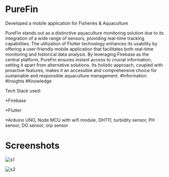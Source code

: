 # PureFin
Developed a mobile application for Fisheries &amp; Aquaculture

PureFin stands out as a distinctive aquaculture monitoring solution due to its integration of a wide range of sensors, providing real-time tracking capabilities. The utilization of Flutter technology enhances its usability by offering a user-friendly mobile application that facilitates both real-time monitoring and historical data analysis. By leveraging Firebase as the central platform, PureFin ensures instant access to crucial information, setting it apart from alternative solutions. Its holistic approach, coupled with proactive features, makes it an accessible and comprehensive choice for sustainable and responsible aquaculture management. #Information #Insights #Knowledge

Tech Stack used: 

*Firebase

*Flutter

*Arduino UNO, Node MCU with wifi module, DHT11, turbidity sensor, PH sensor, DO sensor, orp sensor

# Screenshots

![s1](https://github.com/user-attachments/assets/05c2a9e6-d703-4bd1-b15f-95eecbb319ae)


![s2](https://github.com/user-attachments/assets/410d34b4-4d05-4310-8f1e-41494bd9ff79)

